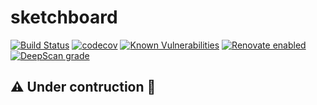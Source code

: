 # sketchboard

[![Build Status](https://travis-ci.com/jackdbd/sketchboard.svg?branch=master)](https://travis-ci.com/jackdbd/sketchboard) [![codecov](https://codecov.io/gh/jackdbd/sketchboard/branch/master/graph/badge.svg)](https://codecov.io/gh/jackdbd/sketchboard) [![Known Vulnerabilities](https://snyk.io/test/github/jackdbd/sketchboard/badge.svg)](https://snyk.io/test/github/jackdbd/sketchboard) [![Renovate enabled](https://img.shields.io/badge/renovate-enabled-brightgreen.svg)](https://renovateapp.com/) [![DeepScan grade](https://deepscan.io/api/teams/3517/projects/7026/branches/64902/badge/grade.svg)](https://deepscan.io/dashboard#view=project&tid=3517&pid=7026&bid=64902)

## :warning: Under contruction :construction:
